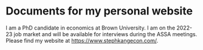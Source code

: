 # Documents for my personal website

I am a PhD candidate in economics at Brown University. I am on the 2022-23 job market and will be available for interviews during the ASSA meetings. Please find my website at https://www.stephkangecon.com/.
